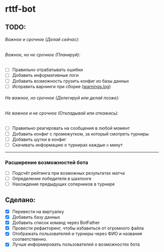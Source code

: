# rttf-bot

## TODO:
###### Важное и срочное (Делай сейчас):
###### Важное, но не срочное (Планируй):
- [ ] Правильно отрабатывать ошибки
- [ ] Добавить информативные логи
- [ ] Добавить возможность грузить конфиг из базы данных
- [ ] Исправить варнинги при сборке ([warnings.log](docs%2Fwarnings.log))
###### Не важное, но срочное (Делегируй или делай позже):
###### Не важное и не срочное (Откладывай или откажись):
- [ ] Правильно реагировать на сообщения в любой момент
- [ ] Добавить конфиг с промежутком, за который смотреть турниры
- [ ] Добавить шутки в конфиг
- [ ] Скачивать информацию о турнирах каждые `n` минут

---
### Расширение возможностей бота
- [ ] Подсчёт рейтинга при возможных результатах матча
- [ ] Определение победителя в шахпонге
- [ ] Нахождение предыдущих соперников в турнире
## Сделано:
- [x] Перевести на виртуалку
- [x] Добавить базу данных
- [x] Добавить список команд через BotFather
- [x] Провести рефакторинг, чтобы избавиться от огромного файла
- [x] Отображать пользователей и турниры через ФИО и названия соответственно.
- [x] Лучше информировать пользователей о возможностях бота
